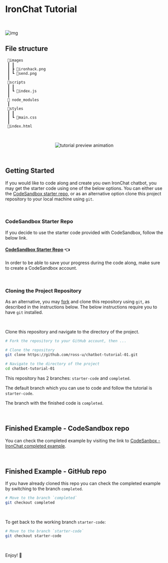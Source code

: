 # IronChat Tutorial

<br>

![img](https://i.imgur.com/uCHXrWT.png)
<br>

## File structure

```
 📂images
 ┃ ┃
 ┃ ┣ 📜ironhack.png
 ┃ ┗ 📜send.png
 ┃
 📂scripts
 ┃ ┃
 ┃ ┗ 📜index.js
 ┃
 📂 node_modules
 ┃
 📂styles
 ┃ ┃
 ┃ ┗ 📜main.css
 ┃
 📜index.html
```

 <br>
 

 
 
 <p align="center">
  <img src="https://media.giphy.com/media/H4KntxhayNlw4ET1uf/giphy.gif" alt="tutorial preview animation"/>
 </p>

 <br>

## Getting Started
If you would like to code along and create you own IronChat chatbot, you may get the starter code using one of the below options. You can either use the [CodeSandbox starter repo](https://codesandbox.io/s/ironchat-tutorial-0cysv), or as an alternative option clone this project repository to your local machine using `git`.

<br>

### CodeSandbox Starter Repo

If you decide to use the starter code provided with CodeSandbox, follow the below link.

#### [CodeSandbox Starter Repo](https://codesandbox.io/s/ironchat-tutorial-0cysv) :point_left:

In order to be able to save your progress during the code along, make sure to create a CodeSandbox account.


<br>


### Cloning the Project Repository

As an alternative, you may [fork](https://help.github.com/en/github/getting-started-with-github/fork-a-repo) and clone this repository using `git`, as described in the instructions below.
The below instructions require you to have `git` installed.

<br>

Clone this repository and navigate to the directory of the project.

```bash
# Fork the repository to your GitHub account, then ...

# Clone the repository
git clone https://github.com/ross-u/chatbot-tutorial-01.git

# Navigate to the directory of the project
cd chatbot-tutorial-01
```

This repository has 2 branches: `starter-code` and `completed`.

The default branch which you can use to code and follow the tutorial is `starter-code`.

The branch with the finished code is `completed`.

<br>

## Finished Example - CodeSandbox repo

You can check the completed example by visiting the link to [CodeSanbox - IronChat completed example](https://codesandbox.io/s/ironchat-tutorial-completed-example-hdjs7).

<br>

## Finished Example - GitHub repo

If you have already cloned this repo you can check the completed example by switching to the branch `completed`.

```bash
# Move to the branch `completed`
git checkout completed
```

<br>

To get back to the working branch `starter-code`:

```bash
# Move to the branch `starter-code`
git checkout starter-code
```

<br>




Enjoy! :rocket:

<br>
